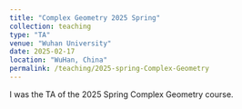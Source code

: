 ```yaml
---
title: "Complex Geometry 2025 Spring"
collection: teaching
type: "TA"
venue: "Wuhan University"
date: 2025-02-17
location: "WuHan, China"
permalink: /teaching/2025-spring-Complex-Geometry
---
```


I was the TA of the 2025 Spring Complex Geometry course.
